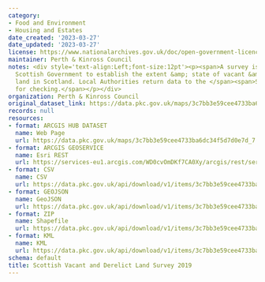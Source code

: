 ```yaml
---
category:
- Food and Environment
- Housing and Estates
date_created: '2023-03-27'
date_updated: '2023-03-27'
license: https://www.nationalarchives.gov.uk/doc/open-government-licence/version/3/
maintainer: Perth & Kinross Council
notes: <div style='text-align:Left;font-size:12pt'><p><span>A survey issued by the
  Scottish Government to establish the extent &amp; state of vacant &amp; derelict
  land in Scotland. Local Authorities return data to the </span><span>Scottish Government</span><span>
  for checking.</span></p></div>
organization: Perth & Kinross Council
original_dataset_link: https://data.pkc.gov.uk/maps/3c7bb3e59cee4733ba6dc34f5d7d0e7d_7
records: null
resources:
- format: ARCGIS HUB DATASET
  name: Web Page
  url: https://data.pkc.gov.uk/maps/3c7bb3e59cee4733ba6dc34f5d7d0e7d_7
- format: ARCGIS GEOSERVICE
  name: Esri REST
  url: https://services-eu1.arcgis.com/WD0cvOmDKf7CA0Xy/arcgis/rest/services/Scottish_Vacant_and_Derelict_Land_Survey_2019/FeatureServer/7
- format: CSV
  name: CSV
  url: https://data.pkc.gov.uk/api/download/v1/items/3c7bb3e59cee4733ba6dc34f5d7d0e7d/csv?layers=7
- format: GEOJSON
  name: GeoJSON
  url: https://data.pkc.gov.uk/api/download/v1/items/3c7bb3e59cee4733ba6dc34f5d7d0e7d/geojson?layers=7
- format: ZIP
  name: Shapefile
  url: https://data.pkc.gov.uk/api/download/v1/items/3c7bb3e59cee4733ba6dc34f5d7d0e7d/shapefile?layers=7
- format: KML
  name: KML
  url: https://data.pkc.gov.uk/api/download/v1/items/3c7bb3e59cee4733ba6dc34f5d7d0e7d/kml?layers=7
schema: default
title: Scottish Vacant and Derelict Land Survey 2019
---
```

